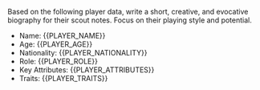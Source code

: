 Based on the following player data, write a short, creative, and evocative biography for their scout notes. Focus on their playing style and potential.
- Name: {{PLAYER_NAME}}
- Age: {{PLAYER_AGE}}
- Nationality: {{PLAYER_NATIONALITY}}
- Role: {{PLAYER_ROLE}}
- Key Attributes: {{PLAYER_ATTRIBUTES}}
- Traits: {{PLAYER_TRAITS}}
